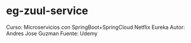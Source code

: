 # eg-zuul-service
Curso: Microservicios con SpringBoot+SpringCloud Netflix Eureka Autor: Andres Jose Guzman Fuente: Udemy
